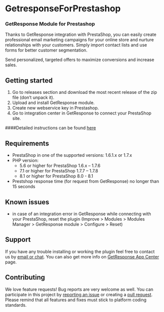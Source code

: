 # GetresponseForPrestashop

### GetResponse Module for Prestashop

Thanks to GetResponse integration with PrestaShop, you can easily create professional email marketing campaigns for your
online store and nurture relationships with your customers. Simply import contact lists and use forms for better
customer segmentation.

Send personalized, targeted offers to maximize conversions and increase sales.

## Getting started

1. Go to releases section and download the most recent release of the zip file (don’t unpack it).
2. Upload and install GetResponse module.
3. Create new webservice key in Prestashop.
4. Go to integration center in GetResponse to connect your PrestaShop site.

####Detailed instructions can be found [here](https://www.getresponse.com/help/how-can-i-fully-integrate-my-prestashop-with-getresponse.html)

## Requirements
- PrestaShop in one of the supported versions: 1.6.1.x or 1.7.x
- PHP version:
  - 5.6 or higher for PrestaShop 1.6.x – 1.7.6
  - 7.1 or higher for PrestaShop 1.7.7 – 1.7.8 
  - 8.1 or higher for PrestaShop 8.0 - 8.1 
- Prestshop response time (for request from GetResponse) no longer than 15 seconds

## Known issues
- in case of an integration error in GetResponse while connecting with your PrestaShop, reset the plugin (Improve > Modules > Modules Manager > GetResponse module > Configure > Reset)

## Support

If you have any trouble installing or working the plugin feel free to contact us by
[email or chat](https://support.getresponse.com/). You can also get more info
on [GetResponse App Center](https://www.getresponse.com/integrations) page.

## Contributing

We love feature requests! Bug reports are very welcome as well. You can participate in this project
by [reporting an issue](https://github.com/GetResponse/GetresponseForPrestashop/issues)
or creating a [pull request](https://github.com/GetResponse/GetresponseForPrestashop/pulls). Please remind that all features and fixes
must stick to platform coding standards.